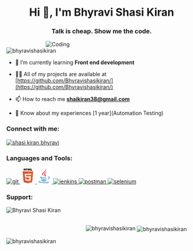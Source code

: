 <h1 align="center">Hi 👋, I'm Bhyravi Shasi Kiran</h1>
<h3 align="center">Talk is cheap. Show me the code.</h3>
<img align="right" alt="Coding" width="400" src="https://media.tenor.com/rePDfDWO3XoAAAAd/hacking.gif">
<p align="left"> <img src="https://komarev.com/ghpvc/?username=bhyravishasikiran&label=Profile%20views&color=0e75b6&style=flat" alt="bhyravishasikiran" /> </p>

- 🌱 I’m currently learning **Front end development**

- 👨‍💻 All of my projects are available at [https://github.com/Bhyravishasikiran/](https://github.com/Bhyravishasikiran/)

- 📫 How to reach me **shaikiran38@gmail.com**

- 📄 Know about my experiences [1 year](Automation Testing)

<h3 align="left">Connect with me:</h3>
<p align="left">
<a href="https://www.linkedin.com/in/shasi-kiran-bhyravi-668114288/" target="blank"><img align="center" src="https://raw.githubusercontent.com/rahuldkjain/github-profile-readme-generator/master/src/images/icons/Social/linked-in-alt.svg" alt="shasi kiran bhyravi" height="30" width="40" /></a>
</p>

<h3 align="left">Languages and Tools:</h3>
<p align="left"> <a href="https://git-scm.com/" target="_blank" rel="noreferrer"> <img src="https://www.vectorlogo.zone/logos/git-scm/git-scm-icon.svg" alt="git" width="40" height="40"/> </a> <a href="https://www.w3.org/html/" target="_blank" rel="noreferrer"> <img src="https://raw.githubusercontent.com/devicons/devicon/master/icons/html5/html5-original-wordmark.svg" alt="html5" width="40" height="40"/> </a> <a href="https://www.java.com" target="_blank" rel="noreferrer"> <img src="https://raw.githubusercontent.com/devicons/devicon/master/icons/java/java-original.svg" alt="java" width="40" height="40"/> </a> <a href="https://www.jenkins.io" target="_blank" rel="noreferrer"> <img src="https://www.vectorlogo.zone/logos/jenkins/jenkins-icon.svg" alt="jenkins" width="40" height="40"/> </a> <a href="https://postman.com" target="_blank" rel="noreferrer"> <img src="https://www.vectorlogo.zone/logos/getpostman/getpostman-icon.svg" alt="postman" width="40" height="40"/> </a> <a href="https://www.selenium.dev" target="_blank" rel="noreferrer"> <img src="https://raw.githubusercontent.com/detain/svg-logos/780f25886640cef088af994181646db2f6b1a3f8/svg/selenium-logo.svg" alt="selenium" width="40" height="40"/> </a> </p>

<h3 align="left">Support:</h3>
<p><a href="https://www.buymeacoffee.com/Bhyravi Shasi Kiran"> <img align="left" src="https://cdn.buymeacoffee.com/buttons/v2/default-yellow.png" height="50" width="210" alt="Bhyravi Shasi Kiran" /></a></p><br><br>

<p><img align="left" src="https://github-readme-stats.vercel.app/api/top-langs?username=bhyravishasikiran&show_icons=true&locale=en&layout=compact" alt="bhyravishasikiran" /></p>

<p>&nbsp;<img align="center" src="https://github-readme-stats.vercel.app/api?username=bhyravishasikiran&show_icons=true&locale=en" alt="bhyravishasikiran" /></p>

<p><img align="center" src="https://github-readme-streak-stats.herokuapp.com/?user=bhyravishasikiran&" alt="bhyravishasikiran" /></p>
